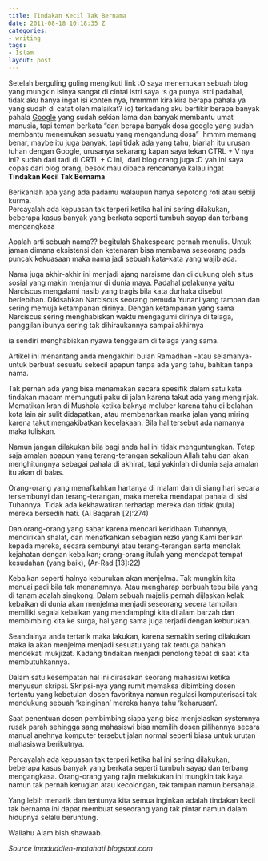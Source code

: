```yaml
---
title: Tindakan Kecil Tak Bernama
date: 2011-08-18 10:18:35 Z
categories:
- writing
tags:
- Islam
layout: post
---
```


<p>Setelah berguling guling mengikuti link :O saya menemukan sebuah blog yang mungkin isinya sangat di cintai istri saya :s ga punya istri padahal, tidak aku hanya ingat isi konten nya, hmmmm kira kira berapa pahala ya yang sudah di catat oleh malaikat? (o) terkadang aku berfikir berapa banyak pahala <a title="Google Tokelau" href="http://google.tk" target="_blank">Google</a> yang sudah sekian lama dan banyak membantu umat manusia, tapi teman berkata “dan berapa banyak dosa google yang sudah membantu menemukan sesuatu yang mengandung dosa” <img src="https://eggoez.bitbucket.io/wp-content/emomo/33.gif" alt=""> hmmm memang benar, maybe itu juga banyak, tapi tidak ada yang tahu, biarlah itu urusan tuhan dengan Google, urusanya sekarang kapan saya tekan CTRL + V nya ini? sudah dari tadi di CRTL + C ini, <img src="https://eggoez.bitbucket.io/wp-content/emomo/34.gif" alt=""> dari blog orang juga :D yah ini saya copas dari blog orang, besok mau dibaca rencananya kalau ingat <img src="https://eggoez.bitbucket.io/wp-content/emomo/28.gif" alt=""><br>
<strong>Tindakan Kecil Tak Bernama</strong></p>
<p>Berikanlah apa yang ada padamu walaupun hanya sepotong roti atau sebiji kurma.<br>
Percayalah ada kepuasan tak terperi ketika hal ini sering dilakukan, beberapa kasus banyak yang berkata seperti tumbuh sayap dan terbang mengangkasa</p>
<p>Apalah arti sebuah nama?? begitulah Shakespeare pernah menulis. Untuk jaman dimana eksistensi dan ketenaran bisa membawa seseorang pada puncak kekuasaan maka nama jadi sebuah kata-kata yang wajib ada.</p>
<p>Nama juga akhir-akhir ini menjadi ajang narsisme dan di dukung oleh situs sosial yang makin menjamur di dunia maya. Padahal pelakunya yaitu Narciscus mengalami nasib yang tragis bila kata durhaka disebut berlebihan. Dikisahkan Narciscus seorang pemuda Yunani yang tampan dan sering memuja ketampanan dirinya. Dengan ketampanan yang sama Narciscus sering menghabiskan waktu mengagumi dirinya di telaga, panggilan ibunya sering tak dihiraukannya sampai akhirnya</p>
<p>ia sendiri menghabiskan nyawa tenggelam di telaga yang sama.</p>
<p>Artikel ini menantang anda mengakhiri bulan Ramadhan -atau selamanya- untuk berbuat sesuatu sekecil apapun tanpa ada yang tahu, bahkan tanpa nama.</p>
<p>Tak pernah ada yang bisa menamakan secara spesifik dalam satu kata tindakan macam memunguti paku di jalan karena takut ada yang menginjak. Mematikan kran di Mushola ketika baknya meluber karena tahu di belahan kota lain air sulit didapatkan, atau membenarkan marka jalan yang miring karena takut mengakibatkan kecelakaan. Bila hal tersebut ada namanya maka tuliskan.</p>
<p>Namun jangan dilakukan bila bagi anda hal ini tidak menguntungkan. Tetap saja amalan apapun yang terang-terangan sekalipun Allah tahu dan akan menghitungnya sebagai pahala di akhirat, tapi yakinlah di dunia saja amalan itu akan di balas.</p>
<p>Orang-orang yang menafkahkan hartanya di malam dan di siang hari secara tersembunyi dan terang-terangan, maka mereka mendapat pahala di sisi Tuhannya. Tidak ada kekhawatiran terhadap mereka dan tidak (pula) mereka bersedih hati. (Al Baqarah [2]:274)</p>
<p>Dan orang-orang yang sabar karena mencari keridhaan Tuhannya, mendirikan shalat, dan menafkahkan sebagian rezki yang Kami berikan kepada mereka, secara sembunyi atau terang-terangan serta menolak kejahatan dengan kebaikan; orang-orang itulah yang mendapat tempat kesudahan (yang baik), (Ar-Rad [13]:22)</p>
<p>Kebaikan seperti halnya keburukan akan menjelma. Tak mungkin kita menuai padi bila tak menanamnya. Atau mengharap berbuah tebu bila yang di tanam adalah singkong. Dalam sebuah majelis pernah dijlaskan kelak kebaikan di dunia akan menjelma menjadi seseorang secera tampilan memiliki segala kebaikan yang mendampingi kita di alam barzah dan membimbing kita ke surga, hal yang sama juga terjadi dengan keburukan.</p>
<p>Seandainya anda tertarik maka lakukan, karena semakin sering dilakukan maka ia akan menjelma menjadi sesuatu yang tak terduga bahkan mendekati mukjizat. Kadang tindakan menjadi penolong tepat di saat kita membutuhkannya.</p>
<p>Dalam satu kesempatan hal ini dirasakan seorang mahasiswi ketika menyusun skripsi. Skripsi-nya yang rumit memaksa dibimbing dosen tertentu yang kebetulan dosen favoritnya namun regulasi komputerisasi tak mendukung sebuah ‘keinginan’ mereka hanya tahu ‘keharusan’.</p>
<p>Saat penentuan dosen pembimbing siapa yang bisa menjelaskan systemnya rusak parah sehingga sang mahasiswi bisa memilih dosen pilihannya secara manual anehnya komputer tersebut jalan normal seperti biasa untuk urutan mahasiswa berikutnya.</p>
<p>Percayalah ada kepuasan tak terperi ketika hal ini sering dilakukan, beberapa kasus banyak yang berkata seperti tumbuh sayap dan terbang mengangkasa. Orang-orang yang rajin melakukan ini mungkin tak kaya namun tak pernah kerugian atau kecolongan, tak tampan namun bersahaja.</p>
<p>Yang lebih menarik dan tentunya kita semua inginkan adalah tindakan kecil tak bernama ini dapat membuat seseorang yang tak pintar namun dalam hidupnya selalu beruntung.</p>
<p>Wallahu Alam bish shawaab.</p>
<address>Source imaduddien-matahati.blogspot.com</address>